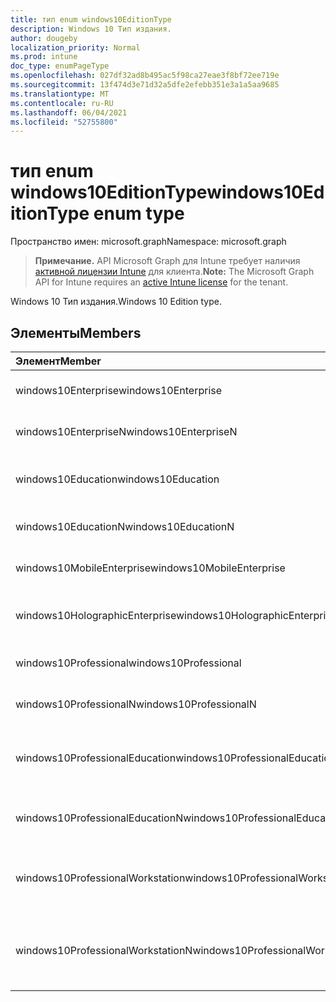 ```yaml
---
title: тип enum windows10EditionType
description: Windows 10 Тип издания.
author: dougeby
localization_priority: Normal
ms.prod: intune
doc_type: enumPageType
ms.openlocfilehash: 027df32ad8b495ac5f98ca27eae3f8bf72ee719e
ms.sourcegitcommit: 13f474d3e71d32a5dfe2efebb351e3a1a5aa9685
ms.translationtype: MT
ms.contentlocale: ru-RU
ms.lasthandoff: 06/04/2021
ms.locfileid: "52755800"
---
```

# <a name="windows10editiontype-enum-type"></a><span data-ttu-id="a4021-103">тип enum windows10EditionType</span><span class="sxs-lookup"><span data-stu-id="a4021-103">windows10EditionType enum type</span></span>

<span data-ttu-id="a4021-104">Пространство имен: microsoft.graph</span><span class="sxs-lookup"><span data-stu-id="a4021-104">Namespace: microsoft.graph</span></span>

> <span data-ttu-id="a4021-105">**Примечание.** API Microsoft Graph для Intune требует наличия [активной лицензии Intune](https://go.microsoft.com/fwlink/?linkid=839381) для клиента.</span><span class="sxs-lookup"><span data-stu-id="a4021-105">**Note:** The Microsoft Graph API for Intune requires an [active Intune license](https://go.microsoft.com/fwlink/?linkid=839381) for the tenant.</span></span>

<span data-ttu-id="a4021-106">Windows 10 Тип издания.</span><span class="sxs-lookup"><span data-stu-id="a4021-106">Windows 10 Edition type.</span></span>

## <a name="members"></a><span data-ttu-id="a4021-107">Элементы</span><span class="sxs-lookup"><span data-stu-id="a4021-107">Members</span></span>
|<span data-ttu-id="a4021-108">Элемент</span><span class="sxs-lookup"><span data-stu-id="a4021-108">Member</span></span>|<span data-ttu-id="a4021-109">Значение</span><span class="sxs-lookup"><span data-stu-id="a4021-109">Value</span></span>|<span data-ttu-id="a4021-110">Описание</span><span class="sxs-lookup"><span data-stu-id="a4021-110">Description</span></span>|
|:---|:---|:---|
|<span data-ttu-id="a4021-111">windows10Enterprise</span><span class="sxs-lookup"><span data-stu-id="a4021-111">windows10Enterprise</span></span>|<span data-ttu-id="a4021-112">0</span><span class="sxs-lookup"><span data-stu-id="a4021-112">0</span></span>|<span data-ttu-id="a4021-113">Windows 10 Корпоративная</span><span class="sxs-lookup"><span data-stu-id="a4021-113">Windows 10 Enterprise</span></span>|
|<span data-ttu-id="a4021-114">windows10EnterpriseN</span><span class="sxs-lookup"><span data-stu-id="a4021-114">windows10EnterpriseN</span></span>|<span data-ttu-id="a4021-115">1</span><span class="sxs-lookup"><span data-stu-id="a4021-115">1</span></span>|<span data-ttu-id="a4021-116">Windows 10 EnterpriseN</span><span class="sxs-lookup"><span data-stu-id="a4021-116">Windows 10 EnterpriseN</span></span>|
|<span data-ttu-id="a4021-117">windows10Education</span><span class="sxs-lookup"><span data-stu-id="a4021-117">windows10Education</span></span>|<span data-ttu-id="a4021-118">2</span><span class="sxs-lookup"><span data-stu-id="a4021-118">2</span></span>|<span data-ttu-id="a4021-119">Windows 10 для образовательных учреждений</span><span class="sxs-lookup"><span data-stu-id="a4021-119">Windows 10 Education</span></span>|
|<span data-ttu-id="a4021-120">windows10EducationN</span><span class="sxs-lookup"><span data-stu-id="a4021-120">windows10EducationN</span></span>|<span data-ttu-id="a4021-121">3</span><span class="sxs-lookup"><span data-stu-id="a4021-121">3</span></span>|<span data-ttu-id="a4021-122">Windows 10 EducationN</span><span class="sxs-lookup"><span data-stu-id="a4021-122">Windows 10 EducationN</span></span>|
|<span data-ttu-id="a4021-123">windows10MobileEnterprise</span><span class="sxs-lookup"><span data-stu-id="a4021-123">windows10MobileEnterprise</span></span>|<span data-ttu-id="a4021-124">4 </span><span class="sxs-lookup"><span data-stu-id="a4021-124">4</span></span>|<span data-ttu-id="a4021-125">Windows 10 Mobile Корпоративная</span><span class="sxs-lookup"><span data-stu-id="a4021-125">Windows 10 Mobile Enterprise</span></span>|
|<span data-ttu-id="a4021-126">windows10HolographicEnterprise</span><span class="sxs-lookup"><span data-stu-id="a4021-126">windows10HolographicEnterprise</span></span>|<span data-ttu-id="a4021-127">5 </span><span class="sxs-lookup"><span data-stu-id="a4021-127">5</span></span>|<span data-ttu-id="a4021-128">Windows 10 Holographic Enterprise</span><span class="sxs-lookup"><span data-stu-id="a4021-128">Windows 10 Holographic Enterprise</span></span>|
|<span data-ttu-id="a4021-129">windows10Professional</span><span class="sxs-lookup"><span data-stu-id="a4021-129">windows10Professional</span></span>|<span data-ttu-id="a4021-130">6 </span><span class="sxs-lookup"><span data-stu-id="a4021-130">6</span></span>|<span data-ttu-id="a4021-131">Windows 10 Professional</span><span class="sxs-lookup"><span data-stu-id="a4021-131">Windows 10 Professional</span></span>|
|<span data-ttu-id="a4021-132">windows10ProfessionalN</span><span class="sxs-lookup"><span data-stu-id="a4021-132">windows10ProfessionalN</span></span>|<span data-ttu-id="a4021-133">7 </span><span class="sxs-lookup"><span data-stu-id="a4021-133">7</span></span>|<span data-ttu-id="a4021-134">Windows 10 ProfessionalN</span><span class="sxs-lookup"><span data-stu-id="a4021-134">Windows 10 ProfessionalN</span></span>|
|<span data-ttu-id="a4021-135">windows10ProfessionalEducation</span><span class="sxs-lookup"><span data-stu-id="a4021-135">windows10ProfessionalEducation</span></span>|<span data-ttu-id="a4021-136">8 </span><span class="sxs-lookup"><span data-stu-id="a4021-136">8</span></span>|<span data-ttu-id="a4021-137">Windows 10 Professional образования</span><span class="sxs-lookup"><span data-stu-id="a4021-137">Windows 10 Professional Education</span></span>|
|<span data-ttu-id="a4021-138">windows10ProfessionalEducationN</span><span class="sxs-lookup"><span data-stu-id="a4021-138">windows10ProfessionalEducationN</span></span>|<span data-ttu-id="a4021-139">9 </span><span class="sxs-lookup"><span data-stu-id="a4021-139">9</span></span>|<span data-ttu-id="a4021-140">Windows 10 Professional EducationN</span><span class="sxs-lookup"><span data-stu-id="a4021-140">Windows 10 Professional EducationN</span></span>|
|<span data-ttu-id="a4021-141">windows10ProfessionalWorkstation</span><span class="sxs-lookup"><span data-stu-id="a4021-141">windows10ProfessionalWorkstation</span></span>|<span data-ttu-id="a4021-142">10 </span><span class="sxs-lookup"><span data-stu-id="a4021-142">10</span></span>|<span data-ttu-id="a4021-143">Windows 10 Professional рабочих станций</span><span class="sxs-lookup"><span data-stu-id="a4021-143">Windows 10 Professional for Workstations</span></span>|
|<span data-ttu-id="a4021-144">windows10ProfessionalWorkstationN</span><span class="sxs-lookup"><span data-stu-id="a4021-144">windows10ProfessionalWorkstationN</span></span>|<span data-ttu-id="a4021-145">11</span><span class="sxs-lookup"><span data-stu-id="a4021-145">11</span></span>|<span data-ttu-id="a4021-146">Windows 10 Professional для рабочих станций N</span><span class="sxs-lookup"><span data-stu-id="a4021-146">Windows 10 Professional for Workstations N</span></span>|




